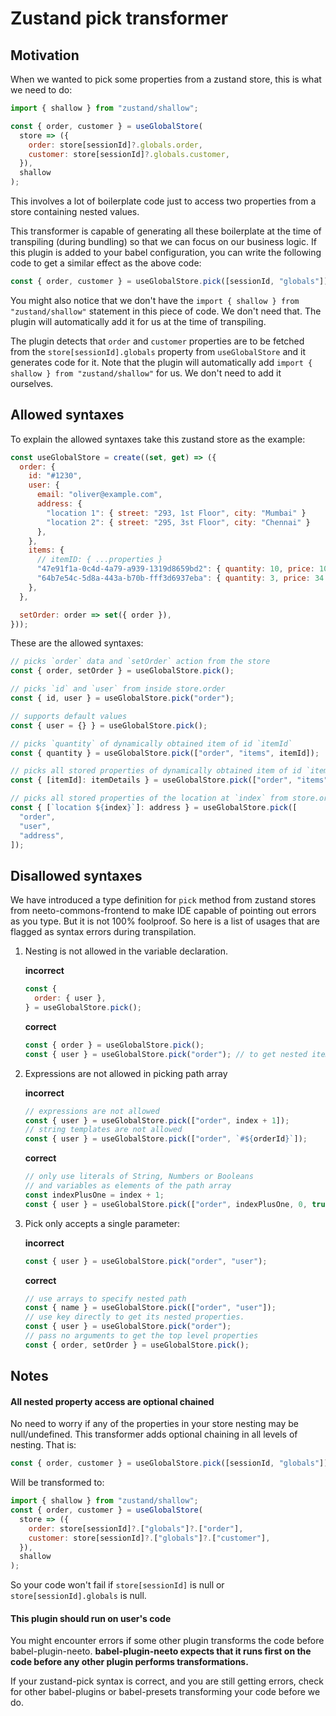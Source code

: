 # Zustand pick transformer

## Motivation

When we wanted to pick some properties from a zustand store, this is what we
need to do:

```js
import { shallow } from "zustand/shallow";

const { order, customer } = useGlobalStore(
  store => ({
    order: store[sessionId]?.globals.order,
    customer: store[sessionId]?.globals.customer,
  }),
  shallow
);
```

This involves a lot of boilerplate code just to access two properties from a
store containing nested values.

This transformer is capable of generating all these boilerplate at the time of
transpiling (during bundling) so that we can focus on our business logic. If
this plugin is added to your babel configuration, you can write the following
code to get a similar effect as the above code:

```js
const { order, customer } = useGlobalStore.pick([sessionId, "globals"]);
```

You might also notice that we don't have the
`import { shallow } from "zustand/shallow"` statement in this piece of code. We
don't need that. The plugin will automatically add it for us at the time of
transpiling.

The plugin detects that `order` and `customer` properties are to be fetched from
the `store[sessionId].globals` property from `useGlobalStore` and it generates
code for it. Note that the plugin will automatically add
`import { shallow } from "zustand/shallow"` for us. We don't need to add it
ourselves.

## Allowed syntaxes

To explain the allowed syntaxes take this zustand store as the example:

```js
const useGlobalStore = create((set, get) => ({
  order: {
    id: "#1230",
    user: {
      email: "oliver@example.com",
      address: {
        "location 1": { street: "293, 1st Floor", city: "Mumbai" }
        "location 2": { street: "295, 3st Floor", city: "Chennai" }
      },
    },
    items: {
      // itemID: { ...properties }
      "47e91f1a-0c4d-4a79-a939-1319d8659bd2": { quantity: 10, price: 100 },
      "64b7e54c-5d8a-443a-b70b-fff3d6937eba": { quantity: 3, price: 34 },
    },
  },

  setOrder: order => set({ order }),
}));
```

These are the allowed syntaxes:

```js
// picks `order` data and `setOrder` action from the store
const { order, setOrder } = useGlobalStore.pick();

// picks `id` and `user` from inside store.order
const { id, user } = useGlobalStore.pick("order");

// supports default values
const { user = {} } = useGlobalStore.pick();

// picks `quantity` of dynamically obtained item of id `itemId`
const { quantity } = useGlobalStore.pick(["order", "items", itemId]);

// picks all stored properties of dynamically obtained item of id `itemId`
const { [itemId]: itemDetails } = useGlobalStore.pick(["order", "items"]);

// picks all stored properties of the location at `index` from store.order.user.address
const { [`location ${index}`]: address } = useGlobalStore.pick([
  "order",
  "user",
  "address",
]);
```

## Disallowed syntaxes

We have introduced a type definition for `pick` method from zustand stores from
neeto-commons-frontend to make IDE capable of pointing out errors as you type.
But it is not 100% foolproof. So here is a list of usages that are flagged as
syntax errors during transpilation.

1. Nesting is not allowed in the variable declaration.

   **incorrect**

   ```js
   const {
     order: { user },
   } = useGlobalStore.pick();
   ```

   **correct**

   ```js
   const { order } = useGlobalStore.pick();
   const { user } = useGlobalStore.pick("order"); // to get nested item
   ```

2. Expressions are not allowed in picking path array

   **incorrect**

   ```js
   // expressions are not allowed
   const { user } = useGlobalStore.pick(["order", index + 1]);
   // string templates are not allowed
   const { user } = useGlobalStore.pick(["order", `#${orderId}`]);
   ```

   **correct**

   ```js
   // only use literals of String, Numbers or Booleans
   // and variables as elements of the path array
   const indexPlusOne = index + 1;
   const { user } = useGlobalStore.pick(["order", indexPlusOne, 0, true]);
   ```

3. Pick only accepts a single parameter:

   **incorrect**

   ```js
   const { user } = useGlobalStore.pick("order", "user");
   ```

   **correct**

   ```js
   // use arrays to specify nested path
   const { name } = useGlobalStore.pick(["order", "user"]);
   // use key directly to get its nested properties.
   const { user } = useGlobalStore.pick("order");
   // pass no arguments to get the top level properties
   const { order, setOrder } = useGlobalStore.pick();
   ```

## Notes

#### All nested property access are optional chained

No need to worry if any of the properties in your store nesting may be
null/undefined. This transformer adds optional chaining in all levels of
nesting. That is:

```js
const { order, customer } = useGlobalStore.pick([sessionId, "globals"]);
```

Will be transformed to:

```js
import { shallow } from "zustand/shallow";
const { order, customer } = useGlobalStore(
  store => ({
    order: store[sessionId]?.["globals"]?.["order"],
    customer: store[sessionId]?.["globals"]?.["customer"],
  }),
  shallow
);
```

So your code won't fail if `store[sessionId]` is null or
`store[sessionId].globals` is null.

#### This plugin should run on user's code

You might encounter errors if some other plugin transforms the code before
babel-plugin-neeto. **babel-plugin-neeto expects that it runs first on the code
before any other plugin performs transformations.**

If your zustand-pick syntax is correct, and you are still getting errors, check
for other babel-plugins or babel-presets transforming your code before we do.
